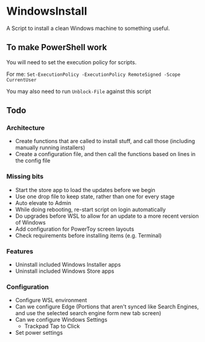 # WindowsInstall
A Script to install a clean Windows machine to something useful. 

## To make PowerShell work
You will need to set the execution policy for scripts. 

For me: 
`Set-ExecutionPolicy -ExecutionPolicy RemoteSigned -Scope CurrentUser`

You may also need to run `Unblock-File` against this script



## Todo
### Architecture
* Create functions that are called to install stuff, and call those (including manually running installers)
* Create a configuration file, and then call the functions based on lines in the config file

### Missing bits
* Start the store app to load the updates before we begin
* Use one drop file to keep state, rather than one for every stage
* Auto elevate to Admin
* While doing rebooting, re-start script on login automatically
* Do upgrades before WSL to allow for an update to a more recent version of Windows
* Add configuration for PowerToy screen layouts
* Check requirements before installing items (e.g. Terminal)

### Features
* Uninstall included Windows Installer apps
* Uninstall included Windows Store apps

### Configuration
* Configure WSL environment
* Can we configure Edge (Portions that aren't synced like Search Engines, and use the selected search engine form new tab screen)
* Can we configure Windows Settings
	* Trackpad Tap to Click
* Set power settings